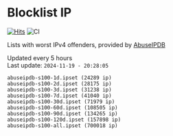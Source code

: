 # Blocklist IP

[![Hits](https://hits.seeyoufarm.com/api/count/incr/badge.svg?url=https%3A%2F%2Fgithub.com%2Fborestad%2Fblocklist-ip%2F&count_bg=%2379C83D&title_bg=%23555555&icon=&icon_color=%23E7E7E7&title=hits&edge_flat=false)](https://hits.seeyoufarm.com)  ![CI](https://img.shields.io/github/workflow/status/borestad/blocklist-ip/CI?style=flat-square)

Lists with worst IPv4 offenders, provided by [AbuseIPDB](https://www.abuseipdb.com/)

<!-- FOOTER-PLACEHOLDER -->
Updated every 5 hours<br>
Last update: `2024-11-19 - 20:28:05`
```
abuseipdb-s100-1d.ipset (24289 ip)
abuseipdb-s100-2d.ipset (28175 ip)
abuseipdb-s100-3d.ipset (31238 ip)
abuseipdb-s100-7d.ipset (41040 ip)
abuseipdb-s100-30d.ipset (71979 ip)
abuseipdb-s100-60d.ipset (108505 ip)
abuseipdb-s100-90d.ipset (134265 ip)
abuseipdb-s100-120d.ipset (157898 ip)
abuseipdb-s100-all.ipset (700018 ip)
```
